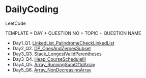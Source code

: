 # DailyCoding

LeetCode

TEMPLATE = DAY + QUESTION NO + TOPIC + QUESTION NAME

 - Day1_Q1.   [LinkedList_PalindromeCheckLinkedList](https://github.com/miku1735/DailyCoding/blob/master/Day1_Q1_Palindrome_Linked_List.java)
 - Day2_Q2.   [DP_OnesAndZeroesSubset](https://github.com/miku1735/DailyCoding/blob/master/Day1_Q2_DP_Ones_%26_Zeroes_subset.java)
 - Day3_Q3.   [Stack_LongestValidParentheses](https://github.com/miku1735/DailyCoding/blob/master/Day2_Q3_Stack_LongestValidParentheses.java)
 - Day3_Q4.   [Heap_CourseScheduleIII](https://github.com/miku1735/DailyCoding/blob/master/Day3_Q4_Heap_CourseScheduleIII.java)
 - Day4_Q5.   [Array_RunningSumOf1dArray](https://github.com/miku1735/DailyCoding/blob/master/Day4_Q5_Array_RunningSumof1dArray.java)
 - Day5_Q6.   [Array_NonDecreasingArray](https://github.com/miku1735/DailyCoding/blob/master/Day5_Q6_Array_NonDecreasingArray.java)

